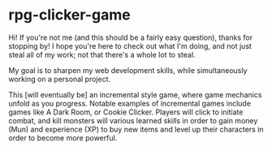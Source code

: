# rpg-clicker-game

Hi! If you're not me (and this should be a fairly easy question), thanks for stopping by! I hope you're here to check out what I'm doing, and not just steal all of my work; not that there's a whole lot to steal.

My goal is to sharpen my web development skills, while simultaneously working on a personal project. 

This [will eventually be] an incremental style game, where game mechanics unfold as you progress. Notable examples of incremental games include games like A Dark Room, or Cookie Clicker. Players will click to initiate combat, and kill monsters will various learned skills in order to gain money (Mun) and experience (XP) to buy new items and level up their characters in order to become more powerful. 
